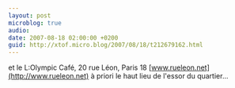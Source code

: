 ```yaml
---
layout: post
microblog: true
audio: 
date: 2007-08-18 02:00:00 +0200
guid: http://xtof.micro.blog/2007/08/18/t212679162.html
---
```

et le L:Olympic Café, 20 rue Léon, Paris 18 [www.rueleon.net](http://www.rueleon.net) à priori le haut lieu de l'essor du quartier...

